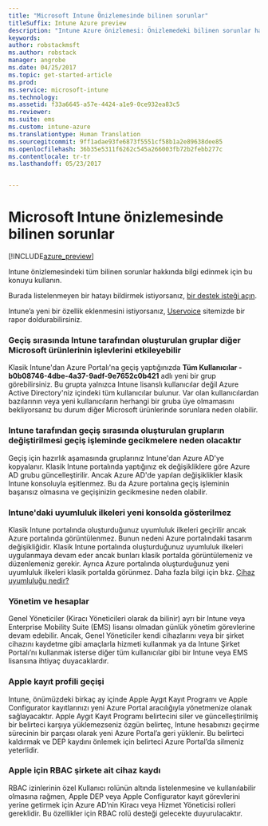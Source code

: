 ```yaml
---
title: "Microsoft Intune Önizlemesinde bilinen sorunlar"
titleSuffix: Intune Azure preview
description: "Intune Azure önizlemesi: Önizlemedeki bilinen sorunlar hakkında sağlanan bilgileri okuyun"
keywords: 
author: robstackmsft
ms.author: robstack
manager: angrobe
ms.date: 04/25/2017
ms.topic: get-started-article
ms.prod: 
ms.service: microsoft-intune
ms.technology: 
ms.assetid: f33a6645-a57e-4424-a1e9-0ce932ea83c5
ms.reviewer: 
ms.suite: ems
ms.custom: intune-azure
ms.translationtype: Human Translation
ms.sourcegitcommit: 9ff1adae93fe6873f5551cf58b1a2e89638dee85
ms.openlocfilehash: 36b35e5311f6262c545a266003fb72b2febb277c
ms.contentlocale: tr-tr
ms.lasthandoff: 05/23/2017


---
```


# <a name="known-issues-in-the-microsoft-intune-preview"></a>Microsoft Intune önizlemesinde bilinen sorunlar


[!INCLUDE[azure_preview](./includes/azure_preview.md)]


Intune önizlemesindeki tüm bilinen sorunlar hakkında bilgi edinmek için bu konuyu kullanın.

Burada listelenmeyen bir hatayı bildirmek istiyorsanız, [bir destek isteği açın](https://docs.microsoft.com/intune-classic/troubleshoot/get-support).

Intune’a yeni bir özellik eklenmesini istiyorsanız, [Uservoice](https://microsoftintune.uservoice.com/forums/291681-ideas/category/189016-azure-admin-console) sitemizde bir rapor doldurabilirsiniz.

### <a name="groups-created-by-intune-during-migration-might-affect-functionality-of-other-microsoft-products"></a>Geçiş sırasında Intune tarafından oluşturulan gruplar diğer Microsoft ürünlerinin işlevlerini etkileyebilir

Klasik Intune'dan Azure Portalı'na geçiş yaptığınızda **Tüm Kullanıcılar - b0b08746-4dbe-4a37-9adf-9e7652c0b421** adlı yeni bir grup görebilirsiniz. Bu grupta yalnızca Intune lisanslı kullanıcılar değil Azure Active Directory'niz içindeki tüm kullanıcılar bulunur. Var olan kullanıcılardan bazılarının veya yeni kullanıcıların herhangi bir gruba üye olmamasını bekliyorsanız bu durum diğer Microsoft ürünlerinde sorunlara neden olabilir.

### <a name="altering-groups-created-by-intune-during-migration-will-delay-migration"></a>Intune tarafından geçiş sırasında oluşturulan grupların değiştirilmesi geçiş işleminde gecikmelere neden olacaktır

Geçiş için hazırlık aşamasında gruplarınız Intune'dan Azure AD'ye kopyalanır. Klasik Intune portalında yaptığınız ek değişikliklere göre Azure AD grubu güncelleştirilir. Ancak Azure AD'de yapılan değişiklikler klasik Intune konsoluyla eşitlenmez. Bu da Azure portalına geçiş işleminin başarısız olmasına ve geçişinizin gecikmesine neden olabilir.

### <a name="compliance-policies-from-intune-will-not-show-up-in-new-console"></a>Intune'daki uyumluluk ilkeleri yeni konsolda gösterilmez

Klasik Intune portalında oluşturduğunuz uyumluluk ilkeleri geçirilir ancak Azure portalında görüntülenmez. Bunun nedeni Azure portalındaki tasarım değişikliğidir. Klasik Intune portalında oluşturduğunuz uyumluluk ilkeleri uygulanmaya devam eder ancak bunları klasik portalda görüntülemeniz ve düzenlemeniz gerekir.
Ayrıca Azure portalında oluşturduğunuz yeni uyumluluk ilkeleri klasik portalda görünmez.
Daha fazla bilgi için bkz. [Cihaz uyumluluğu nedir?](device-compliance.md)




### <a name="administration-and-accounts"></a>Yönetim ve hesaplar

Genel Yöneticiler (Kiracı Yöneticileri olarak da bilinir) ayrı bir Intune veya Enterprise Mobility Suite (EMS) lisansı olmadan günlük yönetim görevlerine devam edebilir. Ancak, Genel Yöneticiler kendi cihazlarını veya bir şirket cihazını kaydetme gibi amaçlarla hizmeti kullanmak ya da Intune Şirket Portalı’nı kullanmak isterse diğer tüm kullanıcılar gibi bir Intune veya EMS lisansına ihtiyaç duyacaklardır.

### <a name="apple-enrollment-profile-migration"></a>Apple kayıt profili geçişi
Intune, önümüzdeki birkaç ay içinde Apple Aygıt Kayıt Programı ve Apple Configurator kayıtlarınızı yeni Azure Portal aracılığıyla yönetmenize olanak sağlayacaktır. Apple Aygıt Kayıt Programı belirtecini siler ve güncelleştirilmiş bir belirteci karşıya yüklemezseniz özgün belirteç, Intune hesabınızı geçirme sürecinin bir parçası olarak yeni Azure Portal’a geri yüklenir. Bu belirteci kaldırmak ve DEP kaydını önlemek için belirteci Azure Portal’da silmeniz yeterlidir. 

### <a name="rbac-for-apple-corporate-owned-device-enrollment"></a>Apple için RBAC şirkete ait cihaz kaydı
RBAC izinlerinin özel Kullanıcı rolünün altında listelenmesine ve kullanılabilir olmasına rağmen, Apple DEP veya Apple Configurator kayıt görevlerini yerine getirmek için Azure AD’nin Kiracı veya Hizmet Yöneticisi rolleri gereklidir. Bu özellikler için RBAC rolü desteği gelecekte duyurulacaktır.

